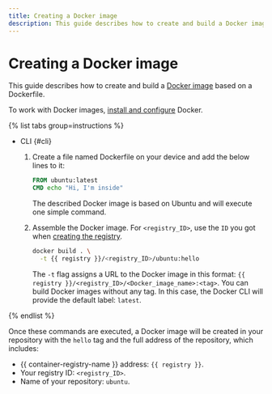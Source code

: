 ```yaml
---
title: Creating a Docker image
description: This guide describes how to create and build a Docker image based on a Dockerfile in {{ container-registry-name }}.
---
```


# Creating a Docker image

This guide describes how to create and build a [Docker image](../../concepts/docker-image.md) based on a Dockerfile.

To work with Docker images, [install and configure](../configure-docker.md) Docker.

{% list tabs group=instructions %}

- CLI {#cli}

  1. Create a file named Dockerfile on your device and add the below lines to it:

     ```dockerfile
     FROM ubuntu:latest
     CMD echo "Hi, I'm inside"
     ```

     The described Docker image is based on Ubuntu and will execute one simple command.

  1. Assemble the Docker image. For `<registry_ID>`, use the `ID` you got when [creating the registry](../registry/registry-create.md).

     ```bash
     docker build . \
       -t {{ registry }}/<registry_ID>/ubuntu:hello
     ```

     The `-t` flag assigns a URL to the Docker image in this format: `{{ registry }}/<registry_ID>/<Docker_image_name>:<tag>`. You can build Docker images without any tag. In this case, the Docker CLI will provide the default label: `latest`.

{% endlist %}

Once these commands are executed, a Docker image will be created in your repository with the `hello` tag and the full address of the repository, which includes:
* {{ container-registry-name }} address: `{{ registry }}`.
* Your registry ID: `<registry_ID>`.
* Name of your repository: `ubuntu`.